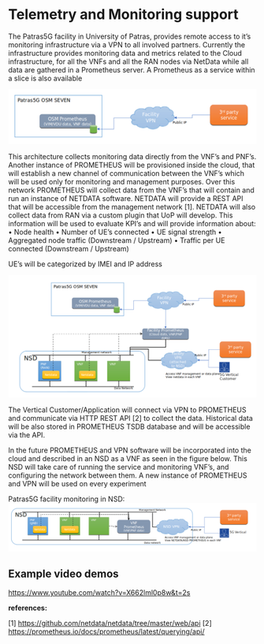 <!-- TITLE: Telemetry Monitoring -->
<!-- SUBTITLE: A quick summary of Telemetry Monitoring -->

# Telemetry and Monitoring support

The Patras5G facility in University of Patras, provides remote access to it’s monitoring infrastructure via a VPN to all involved partners. Currently the infrastructure provides monitoring data and metrics related to the Cloud infrastructure,  for all the VNFs and all the RAN nodes via NetData while all data are gathered in a Prometheus server.
A Prometheus as a service within a slice is also available


![Img 1](/uploads/telemetry-monitoring/img-1.png "Img 1")

This architecture  collects monitoring data directly from the VNF’s and PNF’s. Another instance of PROMETHEUS will be provisioned inside the cloud, that will establish a new channel of communication between the VNF’s which will be used only for monitoring and management purposes. Over this network PROMETHEUS will collect data from the VNF’s that will contain and run an instance of NETDATA software. NETDATA will provide a REST API that will be accessible from the management network [1]. NETDATA will also collect data from RAN via a custom plugin that UoP will develop. This information will be used to evaluate KPI’s and will provide information about:
•	Node health
•	Number of UE’s connected
•	UE signal strength
•	Aggregated node traffic (Downstream / Upstream)
•	Traffic per UE connected (Downstream / Upstream)

UE’s will be categorized by IMEI and IP address


![Img 2](/uploads/telemetry-monitoring/img-2.png "Img 2")

The Vertical Customer/Application will connect via VPN to PROMETHEUS and communicate via HTTP REST API [2] to collect the data. Historical data will be also stored in PROMETHEUS TSDB database and will be accessible via the API.


In the future PROMETHEUS and VPN software will be incorporated into the cloud and described in an NSD as a VNF as seen in the figure below. This NSD will take care of running the service and monitoring VNF’s, and configuring the network between them. A new instance of PROMETHEUS and VPN will be used on every experiment 

Patras5G facility monitoring  in NSD:
![Img 3](/uploads/telemetry-monitoring/img-3.png "Img 3")


## Example video demos

https://www.youtube.com/watch?v=X662lml0p8w&t=2s


**references:**

[1] https://github.com/netdata/netdata/tree/master/web/api
[2] https://prometheus.io/docs/prometheus/latest/querying/api/

